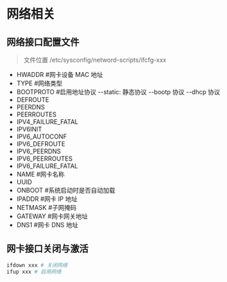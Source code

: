 # 网络相关

## 网络接口配置文件

> 文件位置 /etc/sysconfig/netword-scripts/ifcfg-xxx

* HWADDR #网卡设备 MAC 地址
* TYPE #网络类型
* BOOTPROTO #启用地址协议 --static: 静态协议 --bootp 协议 --dhcp 协议
* DEFROUTE 
* PEERDNS
* PEERROUTES
* IPV4_FAILURE_FATAL
* IPV6INIT
* IPV6_AUTOCONF
* IPV6_DEFROUTE
* IPV6_PEERDNS
* IPV6_PEERROUTES
* IPV6\_FAILURE_FATAL
* NAME #网卡名称
* UUID 
* ONBOOT #系统启动时是否自动加载
* IPADDR #网卡 IP 地址
* NETMASK #子网掩码
* GATEWAY #网卡网关地址
* DNS1 #网卡 DNS 地址

## 网卡接口关闭与激活

```bash
ifdown xxx # 关闭网络
ifup xxx # 启用网络
```